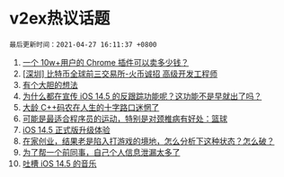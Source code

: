 # v2ex热议话题

`最后更新时间：2021-04-27 16:11:37 +0800`

1. [一个 10w+用户的 Chrome 插件可以卖多少钱？](https://www.v2ex.com/t/773416)
1. [[深圳] 比特币全球前三交易所-火币诚招 高级开发工程师](https://www.v2ex.com/t/773391)
1. [有个大胆的想法](https://www.v2ex.com/t/773516)
1. [为什么都在宣传 iOS 14.5 的反跟踪功能呢？这功能不是早就出了吗？](https://www.v2ex.com/t/773502)
1. [大龄 C++码农在人生的十字路口迷惘了](https://www.v2ex.com/t/773439)
1. [可能是最适合程序员的运动，特别是对颈椎病有好处：篮球](https://www.v2ex.com/t/773500)
1. [iOS 14.5 正式版升级体验](https://www.v2ex.com/t/773505)
1. [在家创业，结果老是陷入打游戏的境地，怎么分析下这种状态？怎么破？](https://www.v2ex.com/t/773579)
1. [为了帮一个前同事，自己个人信息泄漏太多了](https://www.v2ex.com/t/773457)
1. [吐槽 iOS 14.5 的音乐](https://www.v2ex.com/t/773507)

